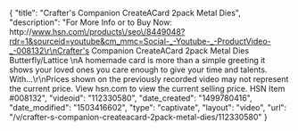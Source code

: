 {
    "title": "Crafter's Companion CreateACard 2pack Metal Dies",
    "description": "For More Info or to Buy Now: http:\/\/www.hsn.com\/products\/seo\/8449048?rdr=1&sourceid=youtube&cm_mmc=Social-_-Youtube-_-ProductVideo-_-008132\r\nCrafter's Companion CreateACard 2pack Metal Dies  Butterfly\/Lattice \nA homemade card is more than a simple greeting it shows your loved ones you care enough to give your time and talents. With...\r\nPrices shown on the previously recorded video may not represent the current price.  View hsn.com to view the current selling price. HSN Item #008132",
    "videoid": "112330580",
    "date_created": "1499780416",
    "date_modified": "1503416602",
    "type": "captivate",
    "layout": "video",
    "url": "\/v\/crafter-s-companion-createacard-2pack-metal-dies\/112330580"
}